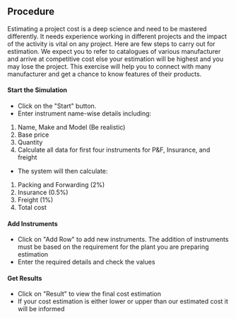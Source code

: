## Procedure

Estimating a project cost is a deep science and need to be mastered differently. It needs experience working in different projects and the impact of the activity is vital on any project. Here are few steps to carry out for estimation. We expect you to refer to catalogues of various manufacturer and arrive at competitive cost else your estimation will be highest and you may lose the project. This exercise will help you to connect with many manufacturer and get a chance to know features of their products.   

#### Start the Simulation
-	Click on the "Start" button.
-	Enter instrument name-wise details including:
1.	Name, Make and Model (Be realistic)
1.	Base price
1.	Quantity
1.	Calculate all data for first four instruments for P&F, Insurance, and freight

-	The system will then calculate:
1.	Packing and Forwarding (2%)
1.	Insurance (0.5%)
1.	Freight (1%)
1.	Total cost

#### Add Instruments
-	Click on "Add Row" to add new instruments. The addition of instruments must be based on the requirement for the plant you are preparing estimation
-	Enter the required details and check the values

#### Get Results
-	Click on "Result" to view the final cost estimation
-	If your cost estimation is either lower or upper than our estimated cost it will be informed
